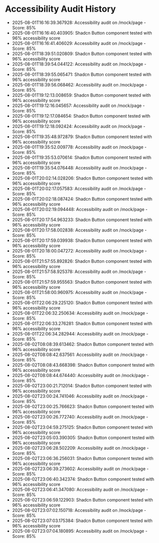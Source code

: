 # Accessibility Audit History

- 2025-08-01T16:16:39.367928: Accessibility audit on /mock/page - Score: 85%
- 2025-08-01T16:16:40.403905: Shadcn Button component tested with 96% accessibility score
- 2025-08-01T16:16:41.406029: Accessibility audit on /mock/page - Score: 85%
- 2025-08-01T18:39:51.020809: Shadcn Button component tested with 96% accessibility score
- 2025-08-01T18:39:54.044122: Accessibility audit on /mock/page - Score: 85%
- 2025-08-01T18:39:55.065471: Shadcn Button component tested with 96% accessibility score
- 2025-08-01T18:39:56.068462: Accessibility audit on /mock/page - Score: 85%
- 2025-08-01T19:12:13.008659: Shadcn Button component tested with 96% accessibility score
- 2025-08-01T19:12:16.045657: Accessibility audit on /mock/page - Score: 85%
- 2025-08-01T19:12:17.084654: Shadcn Button component tested with 96% accessibility score
- 2025-08-01T19:12:18.092424: Accessibility audit on /mock/page - Score: 85%
- 2025-08-01T19:35:48.972879: Shadcn Button component tested with 96% accessibility score
- 2025-08-01T19:35:52.009778: Accessibility audit on /mock/page - Score: 85%
- 2025-08-01T19:35:53.070614: Shadcn Button component tested with 96% accessibility score
- 2025-08-01T19:35:54.076448: Accessibility audit on /mock/page - Score: 85%
- 2025-08-01T20:02:14.028206: Shadcn Button component tested with 96% accessibility score
- 2025-08-01T20:02:17.057583: Accessibility audit on /mock/page - Score: 85%
- 2025-08-01T20:02:18.087424: Shadcn Button component tested with 96% accessibility score
- 2025-08-01T20:02:19.094448: Accessibility audit on /mock/page - Score: 85%
- 2025-08-01T20:17:54.963233: Shadcn Button component tested with 96% accessibility score
- 2025-08-01T20:17:58.002838: Accessibility audit on /mock/page - Score: 85%
- 2025-08-01T20:17:59.039938: Shadcn Button component tested with 96% accessibility score
- 2025-08-01T20:18:00.047272: Accessibility audit on /mock/page - Score: 85%
- 2025-08-01T21:57:55.892826: Shadcn Button component tested with 96% accessibility score
- 2025-08-01T21:57:58.925378: Accessibility audit on /mock/page - Score: 85%
- 2025-08-01T21:57:59.955563: Shadcn Button component tested with 96% accessibility score
- 2025-08-01T21:58:00.960975: Accessibility audit on /mock/page - Score: 85%
- 2025-08-01T22:06:29.225120: Shadcn Button component tested with 96% accessibility score
- 2025-08-01T22:06:32.250634: Accessibility audit on /mock/page - Score: 85%
- 2025-08-01T22:06:33.276281: Shadcn Button component tested with 96% accessibility score
- 2025-08-01T22:06:34.282944: Accessibility audit on /mock/page - Score: 85%
- 2025-08-02T08:08:39.613462: Shadcn Button component tested with 96% accessibility score
- 2025-08-02T08:08:42.637561: Accessibility audit on /mock/page - Score: 85%
- 2025-08-02T08:08:43.668398: Shadcn Button component tested with 96% accessibility score
- 2025-08-02T08:08:44.674440: Accessibility audit on /mock/page - Score: 85%
- 2025-08-02T23:00:21.712014: Shadcn Button component tested with 96% accessibility score
- 2025-08-02T23:00:24.741046: Accessibility audit on /mock/page - Score: 85%
- 2025-08-02T23:00:25.766623: Shadcn Button component tested with 96% accessibility score
- 2025-08-02T23:00:26.772740: Accessibility audit on /mock/page - Score: 85%
- 2025-08-02T23:04:59.275125: Shadcn Button component tested with 96% accessibility score
- 2025-08-02T23:05:03.390305: Shadcn Button component tested with 96% accessibility score
- 2025-08-02T23:06:28.502209: Accessibility audit on /mock/page - Score: 85%
- 2025-08-02T23:06:36.256031: Shadcn Button component tested with 96% accessibility score
- 2025-08-02T23:06:39.273602: Accessibility audit on /mock/page - Score: 85%
- 2025-08-02T23:06:40.342374: Shadcn Button component tested with 96% accessibility score
- 2025-08-02T23:06:41.347080: Accessibility audit on /mock/page - Score: 85%
- 2025-08-02T23:06:59.122903: Shadcn Button component tested with 96% accessibility score
- 2025-08-02T23:07:02.150718: Accessibility audit on /mock/page - Score: 85%
- 2025-08-02T23:07:03.175384: Shadcn Button component tested with 96% accessibility score
- 2025-08-02T23:07:04.180895: Accessibility audit on /mock/page - Score: 85%
